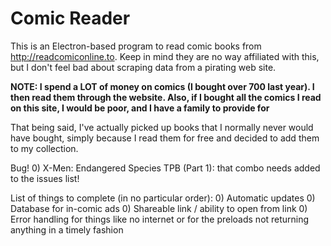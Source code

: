 # Comic Reader

This is an Electron-based program to read comic books from http://readcomiconline.to. Keep in mind they are no way affiliated with this, but I don't feel bad about scraping data from a pirating web site. 

**NOTE: I spend a LOT of money on comics (I bought over 700 last year). I then read them through the website. Also, if I bought all the comics I read on this site, I would be poor, and I have a family to provide for**

That being said, I've actually picked up books that I normally never would have bought, simply because I read them for free and decided to add them to my collection.

Bug!
0) X-Men: Endangered Species TPB (Part 1): that combo needs added to the issues list!

List of things to complete (in no particular order):
0) Automatic updates
0) Database for in-comic ads
0) Shareable link / ability to open from link
0) Error handling for things like no internet or for the preloads not returning anything in a timely fashion

